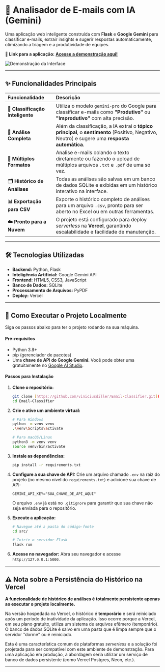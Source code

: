 # 📧 Analisador de E-mails com IA (Gemini)

Uma aplicação web inteligente construída com **Flask** e **Google Gemini** para classificar e-mails, extrair insights e sugerir respostas automaticamente, otimizando a triagem e a produtividade de equipes.

**🔗 Link para a aplicação:** [**Acesse a demonstração aqui!**](https://projeto-auto-u-seven.vercel.app/)

![Demonstração da Interface](./assets/demo.gif)

---

## ✨ Funcionalidades Principais

| Funcionalidade                   | Descrição                                                                                                                                      |
| :------------------------------- | :--------------------------------------------------------------------------------------------------------------------------------------------- |
| **🤖 Classificação Inteligente** | Utiliza o modelo `gemini-pro` do Google para classificar e-mails como **"Produtivo"** ou **"Improdutivo"** com alta precisão.                  |
| **📝 Análise Completa**          | Além da classificação, a IA extrai o **tópico principal**, o **sentimento** (Positivo, Negativo, Neutro) e sugere uma **resposta automática**. |
| **📂 Múltiplos Formatos**        | Analise e-mails colando o texto diretamente ou fazendo o upload de múltiplos arquivos `.txt` e `.pdf` de uma só vez.                           |
| **🗂️ Histórico de Análises**     | Todas as análises são salvas em um banco de dados SQLite e exibidas em um histórico interativo na interface.                                   |
| **📊 Exportação para CSV**       | Exporte o histórico completo de análises para um arquivo `.csv`, pronto para ser aberto no Excel ou em outras ferramentas.                     |
| **☁️ Pronto para a Nuvem**       | O projeto está configurado para deploy _serverless_ na **Vercel**, garantindo escalabilidade e facilidade de manutenção.                       |

---

## 🛠️ Tecnologias Utilizadas

- **Backend:** Python, Flask
- **Inteligência Artificial:** Google Gemini API
- **Frontend:** HTML5, CSS3, JavaScript
- **Banco de Dados:** SQLite
- **Processamento de Arquivos:** PyPDF
- **Deploy:** Vercel

---

## 🚀 Como Executar o Projeto Localmente

Siga os passos abaixo para ter o projeto rodando na sua máquina.

#### **Pré-requisitos**

- Python 3.8+
- pip (gerenciador de pacotes)
- Uma **chave de API do Google Gemini**. Você pode obter uma gratuitamente no [Google AI Studio](https://aistudio.google.com/).

#### **Passos para Instalação**

1.  **Clone o repositório:**

    ```bash
    git clone [https://github.com/viniciusdiller/Email-Classifier.git](https://github.com/viniciusdiller/Email-Classifier.git)
    cd Email-Classifier
    ```

2.  **Crie e ative um ambiente virtual:**

    ```bash
    # Para Windows
    python -m venv venv
    .\venv\Scripts\activate

    # Para macOS/Linux
    python3 -m venv venv
    source venv/bin/activate
    ```

3.  **Instale as dependências:**

    ```bash
    pip install -r requirements.txt
    ```

4.  **Configure a sua chave de API:**
    Crie um arquivo chamado `.env` na raiz do projeto (no mesmo nível do `requirements.txt`) e adicione sua chave de API:

    ```.env
    GEMINI_API_KEY="SUA_CHAVE_DE_API_AQUI"
    ```

    O arquivo `.env` já está no `.gitignore` para garantir que sua chave não seja enviada para o repositório.

5.  **Execute a aplicação:**

    ```bash
    # Navegue até a pasta do código-fonte
    cd src/

    # Inicie o servidor Flask
    flask run
    ```

6.  **Acesse no navegador:**
    Abra seu navegador e acesse `http://127.0.0.1:5000`.

---

## ⚠️ Nota sobre a Persistência do Histórico na Vercel

**A funcionalidade de histórico de análises é totalmente persistente apenas ao executar o projeto localmente.**

Na versão hospedada na Vercel, o histórico é **temporário** e será reiniciado após um período de inatividade da aplicação. Isso ocorre porque a Vercel, em seu plano gratuito, utiliza um sistema de arquivos efêmero (temporário). O banco de dados SQLite é salvo em uma pasta que é limpa sempre que o servidor "dorme" ou é reiniciado.

Esta é uma característica comum de plataformas _serverless_ e a solução foi projetada para ser compatível com este ambiente de demonstração. Para uma aplicação em produção, a abordagem seria utilizar um serviço de banco de dados persistente (como Vercel Postgres, Neon, etc.).

---
